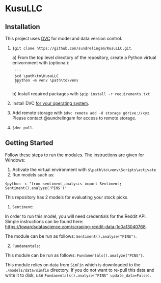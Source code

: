 # KusuLLC

## Installation

This project uses [DVC](https://dvc.org/) for model and data version control.

1. `$git clone https://github.com/sundrelingam/KusuLLC.git`.

    a) From the top level directory of the repository, create a Python virtual enivornment with (optional):

		```
		$cd \path\to\KusuLLC
		$python -m venv \path\to\venv
		```
		
	b) Install required packages with `$pip install -r requirements.txt`

2. Install DVC [for your operating system](https://dvc.org/doc/install).
3. Add remote storage with `$dvc remote add -d storage gdrive://xyz`. Please contact @sundrelingam for access to remote storage.
4. `$dvc pull`.

## Getting Started

Follow these steps to run the modules. The instructions are given for Windows:

1. Activate the virtual environment with `$\path\to\venv\Scripts\activate`
2. Run models such as:

```
$python -c "from sentiment_analysis import Sentiment; Sentiment().analyze('PINS')"
```

This repository has 2 models for evaluating your stock picks.

1. `Sentiment`:

In order to run this model, you will need credentials for the Reddit API. Simple instructions can be found here: https://towardsdatascience.com/scraping-reddit-data-1c0af3040768.

The module can be run as follows: `Sentiment().analyze("PINS")`.

2. `Fundamentals`:

This module can be run as follows: `Fundamentals().analyze("PINS")`.

This module relies on data from `SimFin` which is downloaded to the `./models/data/simfin` directory. If you do not want to re-pull this data and write it to disk, use `Fundamentals().analyze("PINS" update_data=False)`.